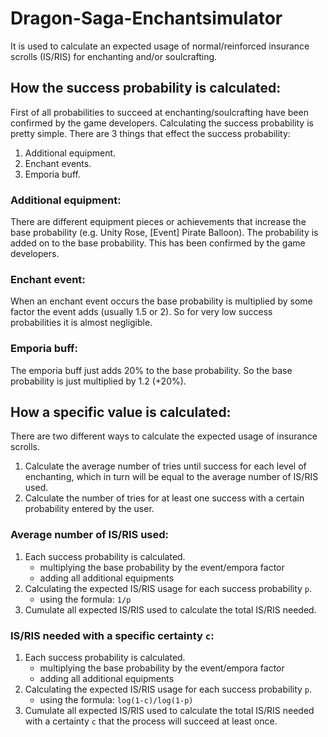 # Dragon-Saga-Enchantsimulator

It is used to calculate an expected usage of normal/reinforced insurance scrolls (IS/RIS) for enchanting and/or soulcrafting.

## How the success probability is calculated:
First of all probabilities to succeed at enchanting/soulcrafting have been confirmed by the game developers.
Calculating the success probability is pretty simple. There are 3 things that effect the success probability:
1. Additional equipment.
2. Enchant events.
3. Emporia buff.

### Additional equipment:
There are different equipment pieces or achievements that increase the base probability (e.g. Unity Rose, [Event] Pirate Balloon). The probability is added on to the base probability. This has been confirmed by the game developers.

### Enchant event:
When an enchant event occurs the base probability is multiplied by some factor the event adds (usually 1.5 or 2). So for very low success probabilities it is almost negligible.

### Emporia buff:
The emporia buff just adds 20% to the base probability. So the base probability is just multiplied by 1.2 (+20%).

## How a specific value is calculated:
There are two different ways to calculate the expected usage of insurance scrolls.

1. Calculate the average number of tries until success for each level of enchanting, which in turn will be equal to the average number of IS/RIS used.
2. Calculate the number of tries for at least one success with a certain probability entered by the user.

### Average number of IS/RIS used:
1. Each success probability is calculated.
    - multiplying the base probability by the event/empora factor
    - adding all additional equipments
2. Calculating the expected IS/RIS usage for each success probability `p`.
    - using the formula: `1/p`
3. Cumulate all expected IS/RIS used to calculate the total IS/RIS needed.

### IS/RIS needed with a specific certainty `c`:
1. Each success probability is calculated.
    - multiplying the base probability by the event/empora factor
    - adding all additional equipments
2. Calculating the expected IS/RIS usage for each success probability `p`.
    - using the formula: `log(1-c)/log(1-p)`
3. Cumulate all expected IS/RIS used to calculate the total IS/RIS needed with a certainty `c` that the process will succeed at least once.
